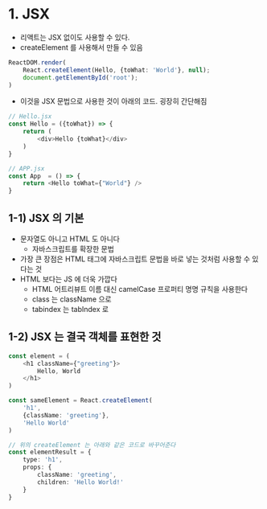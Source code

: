 # 1. JSX
- 리액트는 JSX  없이도 사용할 수 있다.
- createElement 를 사용해서 만들 수 있음

```typescript jsx
ReactDOM.render(
	React.createElement(Hello, {toWhat: 'World'}, null);
	document.getElementById('root');
)
```
- 이것을 JSX 문법으로 사용한 것이 아래의 코드. 굉장히 간단해짐
```typescript jsx
// Hello.jsx
const Hello = ({toWhat}) => {
	return (
		<div>Hello {toWhat}</div>
	)
}

// APP.jsx
const App  = () => {
	return <Hello toWhat={"World"} />
}
```

## 1-1) JSX 의 기본
- 문자열도 아니고 HTML 도 아니다
  - 자바스크립트를 확장한 문법
- 가장 큰 장점은 HTML 태그에 자바스크립트 문법을 바로 넣는 것처럼 사용할 수 있다는 것
- HTML 보다는 JS 에 더욱 가깝다
  - HTML 어트리뷰트 이름 대신 camelCase 프로퍼티 명명 규칙을 사용한다
  - class 는 className 으로
  - tabindex 는 tabIndex 로

## 1-2) JSX 는 결국 객체를 표현한 것
```typescript jsx
const element = (
	<h1 className={"greeting"}>
		Hello, World
	</h1>
)

const sameElement = React.createElement(
	'h1',
	{className: 'greeting'},
	'Hello World'
)

// 위의 createElement 는 아래와 같은 코드로 바꾸어준다
const elementResult = {
	type: 'h1',
	props: {
		className: 'greeting',
		children: 'Hello World!'
	}
}
```

